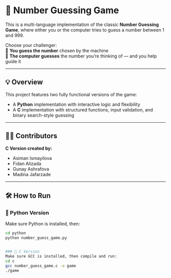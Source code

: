 # 🎯 Number Guessing Game

This is a multi-language implementation of the classic **Number Guessing Game**, where either you or the computer tries to guess a number between 1 and 999.

Choose your challenger:  
🧠 **You guess the number** chosen by the machine  
🤖 **The computer guesses** the number you’re thinking of — and you help guide it

---

## 💡 Overview

This project features two fully functional versions of the game:

- A **Python** implementation with interactive logic and flexibility
- A **C** implementation with structured functions, input validation, and binary search-style guessing


---

## 🧑‍💻 Contributors

**C Version created by:**
- Asiman Ismayilova  
- Fidan Alizada  
- Gunay Ashrafova  
- Madina Jafarzade  

---

## 🛠 How to Run

### 🔹 Python Version
Make sure Python is installed, then:

```bash
cd python
python number_guess_game.py


### 🔹 C Version
Make sure GCC is installed, then compile and run:
cd c
gcc number_guess_game.c -o game
./game
